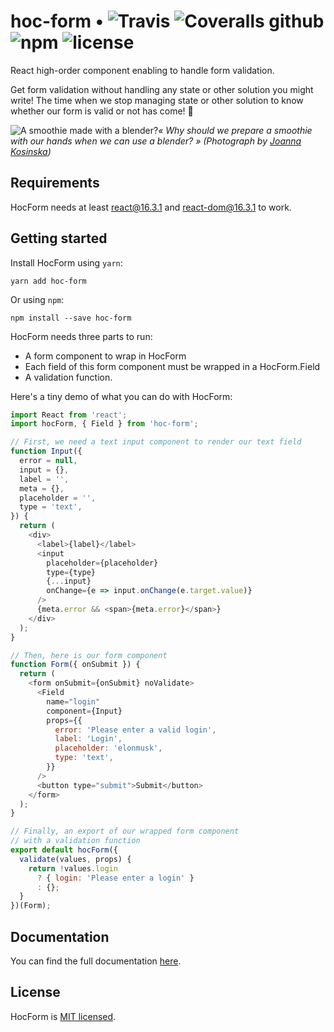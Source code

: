 # hoc-form • ![Travis](https://img.shields.io/travis/pacdiv/hoc-form.svg) ![Coveralls github](https://img.shields.io/coveralls/github/pacdiv/hoc-form.svg) ![npm](https://img.shields.io/npm/v/hoc-form.svg) ![license](https://img.shields.io/github/license/pacdiv/hoc-form.svg)

React high-order component enabling to handle form validation. 

Get form validation without handling any state or other solution you might write! The time when we stop managing state or other solution to know whether our form is valid or not has come! 🚀

![A smoothie made with a blender?](https://images.unsplash.com/photo-1502741224143-90386d7f8c82)*« Why should we prepare a smoothie with our hands when we can use a blender? »*
*(Photograph by [Joanna Kosinska](https://unsplash.com/@joannakosinska))*

## Requirements
HocForm needs at least react@16.3.1 and react-dom@16.3.1 to work.

## Getting started
Install HocForm using `yarn`:
```
yarn add hoc-form
```
Or using `npm`:
```
npm install --save hoc-form
```

HocForm needs three parts to run:
 - A form component to wrap in HocForm
 - Each field of this form component must be wrapped in a HocForm.Field
 - A validation function.

Here's a tiny demo of what you can do with HocForm:
```javascript
import React from 'react';
import hocForm, { Field } from 'hoc-form';

// First, we need a text input component to render our text field
function Input({
  error = null,
  input = {},
  label = '',
  meta = {},
  placeholder = '',
  type = 'text',
}) {
  return (
    <div>
      <label>{label}</label>
      <input
        placeholder={placeholder}
        type={type}
        {...input}
        onChange={e => input.onChange(e.target.value)}
      />
      {meta.error && <span>{meta.error}</span>}
    </div>
  );
}

// Then, here is our form component
function Form({ onSubmit }) {
  return (
    <form onSubmit={onSubmit} noValidate>
      <Field
        name="login"
        component={Input}
        props={{
          error: 'Please enter a valid login',
          label: 'Login',
          placeholder: 'elonmusk',
          type: 'text',
        }}
      />
      <button type="submit">Submit</button>
    </form>
  );
}

// Finally, an export of our wrapped form component
// with a validation function
export default hocForm({
  validate(values, props) {
    return !values.login
      ? { login: 'Please enter a login' }
      : {};
  }
})(Form);
```

## Documentation
You can find the full documentation [here](https://pacdiv.gitbook.io/hoc-form/).

## License
HocForm is [MIT licensed](https://github.com/pacdiv/hoc-form/blob/master/LICENSE).
